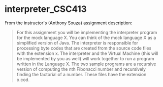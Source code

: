 # interpreter_CSC413

From the instructor's (Anthony Souza) assignment description:

>For this assignment you will be implementing the interpreter
program for the mock language X. You can think of the mock 
language X as a simplified version of Java. The interpreter is 
responsible for processing byte codes that are created from the 
source code files with the extension x. The interpreter and the 
Virtual Machine (this will be implemented by you as well) will 
work together to run a program written in the Language X. The 
two sample programs are a recursive version of computing the nth 
Fibonacci number and recursively finding the factorial of a 
number. These files have the extension x.cod.
